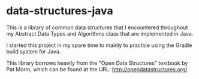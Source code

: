 # data-structures-java

This is a library of common data structures that I encountered throughout my Abstract Data Types and Algorithms class that are implemented in Java.

I started this project in my spare time to mainly to practice using the Gradle build system for Java.

This library borrows heavily from the "Open Data Structures" textbook by Pat Morin, which can be found at the URL: http://opendatastructures.org/